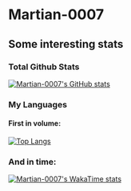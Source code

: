 # Martian-0007
## Some interesting stats
### Total Github Stats
[![Martian-0007's GitHub stats](https://github-readme-stats.vercel.app/api?username=Martian-0007&show_icons=true&theme=synthwave)](https://github.com/anuraghazra/github-readme-stats)

### My Languages
#### First in volume:  
[![Top Langs](https://github-readme-stats.vercel.app/api/top-langs/?username=Martian-0007&show_icons=true&theme=synthwave&layout=compact)](https://github.com/anuraghazra/github-readme-stats)  
### And in time:  
[![Martian-0007's WakaTime stats](https://github-readme-stats.vercel.app/api/wakatime?username=Martian_0007&theme=synthwave&layout=compact)](https://github.com/anuraghazra/github-readme-stats)

<!--
Try wakatime
-->


<!--
**Martian-0007/Martian-0007** is a ✨ _special_ ✨ repository because its `README.md` (this file) appears on your GitHub profile.

Here are some ideas to get you started:

- 🔭 I’m currently working on ...
- 🌱 I’m currently learning ...
- 👯 I’m looking to collaborate on ...
- 🤔 I’m looking for help with ...
- 💬 Ask me about ...
- 📫 How to reach me: ...
- 😄 Pronouns: ...
- ⚡ Fun fact: ...
-->

